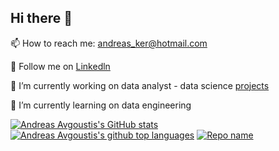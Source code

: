 ## Hi there 👋

📫 How to reach me: andreas_ker@hotmail.com

💬 Follow me on [Linkedln](https://www.linkedin.com/in/andreasavgoustis)

🔭 I’m currently working on data analyst - data science [projects](https://andreasavgou.github.io/) 

🌱 I’m currently learning on data engineering

[![Andreas Avgoustis's GitHub stats](https://github-readme-stats.vercel.app/api?username=AndreasAvgou&show_icons=true&theme=radical)](https://github.com/AndreasAvgou/github-readme-stats)
[![Andreas Avgoustis's github top languages](https://github-readme-stats.vercel.app/api/top-langs/?username=AndreasAvgou&layout=compact&show_icons=true&theme=radical)](https://github.com/amarvin/amarvin)
 [![Repo name](https://github-readme-stats.vercel.app/api/pin/?username=AndreasAvgou&repo=Dermoscopic-Melanoma-Image-Classification&show_owner=true)](https://github.com/AndreasAvgou/Dermoscopic-Melanoma-Image-Classification)

<!--
**AndreasAvgou/AndreasAvgou** is a ✨ _special_ ✨ repository because its `README.md` (this file) appears on your GitHub profile.

Here are some ideas to get you started:

- 🔭 I’m currently working on ...
- 🌱 I’m currently learning ...
- 👯 I’m looking to collaborate on ...
- 🤔 I’m looking for help with ...
- 💬 Ask me about ...
 📫 How to reach me: ...
- 😄 Pronouns: ...
- ⚡ Fun fact: ...
-->
